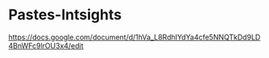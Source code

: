 # Pastes-Intsights

https://docs.google.com/document/d/1hVa_L8RdhIYdYa4cfe5NNQTkDd9LD4BnWFc9lrOU3x4/edit
